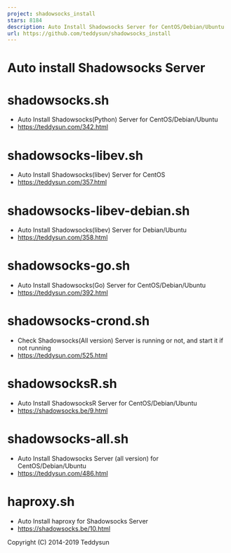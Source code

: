 ```yaml
---
project: shadowsocks_install
stars: 8184
description: Auto Install Shadowsocks Server for CentOS/Debian/Ubuntu
url: https://github.com/teddysun/shadowsocks_install
---
```


Auto install Shadowsocks Server
===============================

shadowsocks.sh
==============

-   Auto Install Shadowsocks(Python) Server for CentOS/Debian/Ubuntu
-   https://teddysun.com/342.html

shadowsocks-libev.sh
====================

-   Auto Install Shadowsocks(libev) Server for CentOS
-   https://teddysun.com/357.html

shadowsocks-libev-debian.sh
===========================

-   Auto Install Shadowsocks(libev) Server for Debian/Ubuntu
-   https://teddysun.com/358.html

shadowsocks-go.sh
=================

-   Auto Install Shadowsocks(Go) Server for CentOS/Debian/Ubuntu
-   https://teddysun.com/392.html

shadowsocks-crond.sh
====================

-   Check Shadowsocks(All version) Server is running or not, and start it if not running
-   https://teddysun.com/525.html

shadowsocksR.sh
===============

-   Auto Install ShadowsocksR Server for CentOS/Debian/Ubuntu
-   https://shadowsocks.be/9.html

shadowsocks-all.sh
==================

-   Auto Install Shadowsocks Server (all version) for CentOS/Debian/Ubuntu
-   https://teddysun.com/486.html

haproxy.sh
==========

-   Auto Install haproxy for Shadowsocks Server
-   https://shadowsocks.be/10.html

Copyright (C) 2014-2019 Teddysun
